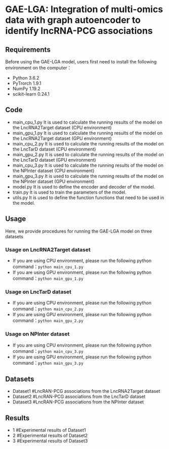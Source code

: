 # GAE-LGA: Integration of multi-omics data with graph autoencoder to identify lncRNA-PCG associations

## Requirements
Before using the GAE-LGA model, users first need to install the following environment on the computer：
  * Python 3.6.2
  * PyTrorch 1.9.1
  * NumPy 1.19.2
  * scikit-learn 0.24.1

## Code
  * main_cpu_1.py    It is used to calculate the running results of the model on the LncRNA2Target dataset (CPU environment)
  * main_gpu_1.py    It is used to calculate the running results of the model on the LncRNA2Target dataset (GPU environment)
  * main_cpu_2.py    It is used to calculate the running results of the model on the LncTarD dataset (CPU environment)
  * main_gpu_2.py    It is used to calculate the running results of the model on the LncTarD dataset (GPU environment)
  * main_cpu_3.py    It is used to calculate the running results of the model on the NPInter dataset (CPU environment)
  * main_gpu_3.py    It is used to calculate the running results of the model on the NPInter dataset (GPU environment)
  * model.py         It is used to define the encoder and decoder of the model.
  * train.py         It is used to train the parameters of the model.
  * utils.py         It is used to define the function functions that need to be used in the model.

## Usage
Here, we provide procedures for running the GAE-LGA model on three datasets
### Usage on LncRNA2Target dataset
  * If you are using CPU environment, please run the following python command：```python main_cpu_1.py```
  * If you are using GPU environment, please run the following python command：```python main_gpu_1.py```
### Usage on LncTarD dataset
  * If you are using CPU environment, please run the following python command：```python main_cpu_2.py```
  * If you are using GPU environment, please run the following python command：```python main_gpu_2.py```
### Usage on NPInter dataset
  * If you are using CPU environment, please run the following python command：```python main_cpu_3.py```
  * If you are using GPU environment, please run the following python command：```python main_gpu_3.py```

## Datasets
  * Dataset1   #LncRAN-PCG associations from the LncRNA2Target dataset
  * Dataset2   #LncRAN-PCG associations from the LncTarD dataset
  * Dataset3   #LncRAN-PCG associations from the NPInter dataset

## Results
 * 1    #Experimental results of Dataset1
 * 2    #Experimental results of Dataset2
 * 3    #Experimental results of Dataset3



